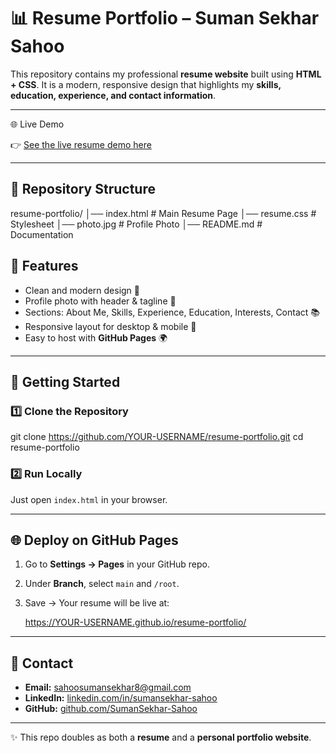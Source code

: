 
# 📊 Resume Portfolio – Suman Sekhar Sahoo

This repository contains my professional **resume website** built using **HTML + CSS**.
It is a modern, responsive design that highlights my **skills, education, experience, and contact information**.

---
🌐 Live Demo

👉 [See the live resume demo here](https://sumansekhar-resume.netlify.app/)


---
## 📂 Repository Structure

resume-portfolio/
│── index.html       # Main Resume Page
│── resume.css       # Stylesheet
│── photo.jpg        # Profile Photo
│── README.md        # Documentation




## 🌟 Features

* Clean and modern design 🎨
* Profile photo with header & tagline 👤
* Sections: About Me, Skills, Experience, Education, Interests, Contact 📚
* Responsive layout for desktop & mobile 📱
* Easy to host with **GitHub Pages** 🌍

---

## 🚀 Getting Started

### 1️⃣ Clone the Repository

git clone https://github.com/YOUR-USERNAME/resume-portfolio.git
cd resume-portfolio


### 2️⃣ Run Locally

Just open `index.html` in your browser.

---

## 🌐 Deploy on GitHub Pages

1. Go to **Settings → Pages** in your GitHub repo.
2. Under **Branch**, select `main` and `/root`.
3. Save → Your resume will be live at:

   https://YOUR-USERNAME.github.io/resume-portfolio/


---

## 📧 Contact

* **Email:** [sahoosumansekhar8@gmail.com](mailto:sahoosumansekhar8@gmail.com)
* **LinkedIn:** [linkedin.com/in/sumansekhar-sahoo](https://www.linkedin.com/in/sumansekhar-sahoo)
* **GitHub:** [github.com/SumanSekhar-Sahoo](https://github.com/SumanSekhar-Sahoo)

---

✨ This repo doubles as both a **resume** and a **personal portfolio website**.


